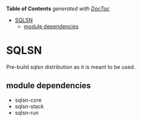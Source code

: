 <!-- START doctoc generated TOC please keep comment here to allow auto update -->
<!-- DON'T EDIT THIS SECTION, INSTEAD RE-RUN doctoc TO UPDATE -->
**Table of Contents**  *generated with [DocToc](https://github.com/thlorenz/doctoc)*

- [SQLSN](#sqlsn)
  - [module dependencies](#module-dependencies)

<!-- END doctoc generated TOC please keep comment here to allow auto update -->

# SQLSN

Pre-build sqlsn distribution as it is meant to be used.

## module dependencies

* sqlsn-core
* sqlsn-stack
* sqlsn-run
